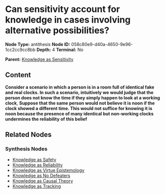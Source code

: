 # Can sensitivity account for knowledge in cases involving alternative possibilities?

**Node Type:** antithesis
**Node ID:** 058c80e9-d40a-4650-9e96-1cc2cc9cc8bb
**Depth:** 4
**Terminal:** No

**Parent:** [Knowledge as Sensitivity](knowledge-as-sensitivity-synthesis-1738ce48-90fb-4893-b2db-0e9507c85fd2.md)

## Content

**Consider a scenario in which a person is in a room full of identical fake and real clocks. In such a scenario, intuitively we would judge that the person does not know the time if they simply happen to look at a working clock**, **Suppose that the same person would not believe it is noon if the clock showed a different time. This would not suffice for knowing it is noon because the presence of many identical but non-working clocks undermines the reliability of this belief**

## Related Nodes

### Synthesis Nodes

- [Knowledge as Safety](knowledge-as-safety-synthesis-ec830e65-1c1e-4ff5-b1d0-d0b6c4987b04.md)
- [Knowledge as Reliability](knowledge-as-reliability-synthesis-dba77238-d5b6-4379-89fa-69bca1f14f4d.md)
- [Knowledge as Virtue Epistemology](knowledge-as-virtue-epistemology-synthesis-d9391558-a757-4199-b9b5-58cd8027bcc1.md)
- [Knowledge as No Defeaters](knowledge-as-no-defeaters-synthesis-e090fc5c-1bda-4cd2-ba9f-5dfd20ccc580.md)
- [Knowledge as Causal Theory](knowledge-as-causal-theory-synthesis-76c50f27-d602-4e79-923a-b97709526111.md)
- [Knowledge as Tracking](knowledge-as-tracking-synthesis-77b5875c-e704-44e9-94e3-d3e89e2d9142.md)
